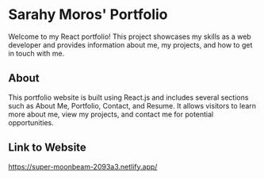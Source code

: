 # Sarahy Moros' Portfolio

Welcome to my React portfolio! This project showcases my skills as a web developer and provides information about me, my projects, and how to get in touch with me.

## About
This portfolio website is built using React.js and includes several sections such as About Me, Portfolio, Contact, and Resume. It allows visitors to learn more about me, view my projects, and contact me for potential opportunities.

## Link to Website
https://super-moonbeam-2093a3.netlify.app/

